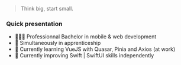 > Think big, start small. 

### Quick presentation
- 👩🏼‍🎓 Professionnal Bachelor in mobile & web development
- 🏫 Simultaneously in apprenticeship
- 🌱 Currently learning VueJS with Quasar, Pinia and Axios (at work)
- 🌱 Currently improving Swift | SwiftUI skills independently

